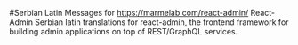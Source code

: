 #Serbian Latin Messages for https://marmelab.com/react-admin/ React-Admin
Serbian latin translations for react-admin, the frontend framework for building admin applications on top of REST/GraphQL services.

